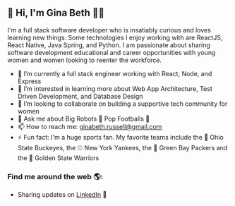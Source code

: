 ##  👋 Hi, I'm Gina Beth 👩‍💻

I'm a full stack software developer who is insatiably curious and loves learning new things. Some technologies I enjoy working with are ReactJS, React Native, Java Spring, and Python. I am passionate about sharing software development educational and career opportunities with young women and women looking to reenter the workforce. 

- 🔭 I’m currently a full stack engineer working with React, Node, and Express
- 🌱 I’m interested in learning more about Web App Architecture, Test Driven Development, and Database Design
- 👯 I’m looking to collaborate on building a supportive tech community for women
- 💬 Ask me about Big Robots 🤖 Pop Footballs 🏈 
- 📫 How to reach me: ginabeth.russell@gmail.com
- ⚡ Fun fact: I'm a huge sports fan. My favorite teams include the 🏈 Ohio State Buckeyes, the ⚾️ New York Yankees, the 🏈 Green Bay Packers and the 🏀 Golden State Warriors


### Find me around the web 🌎: 
- Sharing updates on <a href="https://www.linkedin.com/in/gina-beth-russell/">LinkedIn</a> 💼
